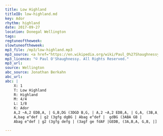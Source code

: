 ```yaml
---
title: Low Highland
titleID: low-highland.md
key: Ador
rhythm: highland
date: 2017-09-27
location: Donegal Wellington
tags:
regtuneoftheweek:
slowtuneoftheweek:
mp3_file: /mp3/low-highland.mp3
mp3_source: <a href="https://en.wikipedia.org/wiki/Paul_O%27Shaughnessy_(musician)">Paul O'Shaughnessy @ Ceol na Coille 2017</a>
mp3_licence: "© Paul O'Shaughnessy. All Rights Reserved."
mp3_url:
source: Wellington
abc_source: Jonathan Berkahn
abc_url:
abc: |
    X: 1
    T: Low Highland
    R: Highland
    M: 4/4
    L: 1/8
    K: Ador
    A,2 ~A,2 EDB,A, | G,B,DG (3DGD B,G, | A,2 ~A,2 EDB,A, | G,A, (3B,A,G, A,B,G,B,:|
    A,bag e^def | g2 (3gfg dgBG | Abag e^def |  gdBG (3ABA GB |
    Abag e^def | g2 (3gfg defg | (3agf ge fdAF |GEDB, (3A,B,A, G,B, |]

---
```

